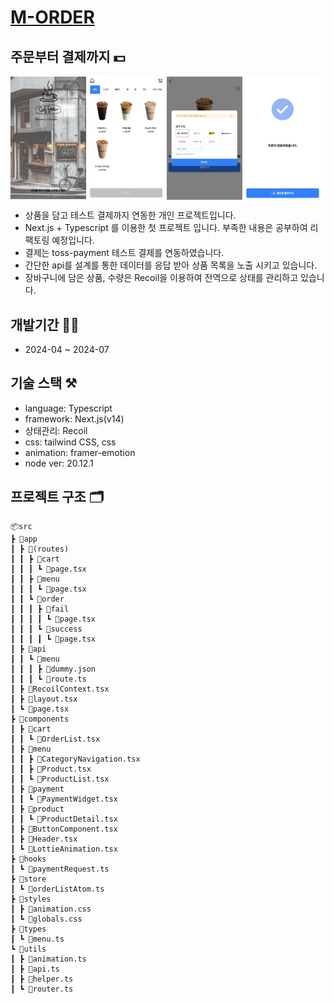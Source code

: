 # [M-ORDER]

## 주문부터 결제까지 💵

<p align="left">
  <img src="./example-images/example-home-img.png" align="center" width="24%">
  <img src="./example-images/example-menu-img.png" align="center" width="24%">
  <img src="./example-images/example-payment-img.png" align="center" width="24%">
  <img src="./example-images/example-order-success-img.png" align="center" width="24%">
</p>

- 상품을 담고 테스트 결제까지 연동한 개인 프로젝트입니다.
- Next.js + Typescript 를 이용한 첫 프로젝트 입니다. 부족한 내용은 공부하여 리팩토링 예정입니다.
- 결제는 toss-payment 테스트 결제를 연동하였습니다.
- 간단한 api를 설계를 통한 데이터를 응답 받아 상품 목록을 노출 시키고 있습니다.
- 장바구니에 담은 상품, 수량은 Recoil을 이용하여 전역으로 상태를 관리하고 있습니다.

## 개발기간 :technologist:

- 2024-04 ~ 2024-07

## 기술 스택 :hammer_and_pick:

- language: Typescript
- framework: Next.js(v14)
- 상태관리: Recoil
- css: tailwind CSS, css
- animation: framer-emotion
- node ver: 20.12.1

## 프로젝트 구조 :card_index_dividers:

```
📦src
┣ 📂app
┃ ┣ 📂(routes)
┃ ┃ ┣ 📂cart
┃ ┃ ┃ ┗ 📜page.tsx
┃ ┃ ┣ 📂menu
┃ ┃ ┃ ┗ 📜page.tsx
┃ ┃ ┗ 📂order
┃ ┃ ┃ ┣ 📂fail
┃ ┃ ┃ ┃ ┗ 📜page.tsx
┃ ┃ ┃ ┗ 📂success
┃ ┃ ┃ ┃ ┗ 📜page.tsx
┃ ┣ 📂api
┃ ┃ ┗ 📂menu
┃ ┃ ┃ ┣ 📜dummy.json
┃ ┃ ┃ ┗ 📜route.ts
┃ ┣ 📜RecoilContext.tsx
┃ ┣ 📜layout.tsx
┃ ┗ 📜page.tsx
┣ 📂components
┃ ┣ 📂cart
┃ ┃ ┗ 📜OrderList.tsx
┃ ┣ 📂menu
┃ ┃ ┣ 📜CategoryNavigation.tsx
┃ ┃ ┣ 📜Product.tsx
┃ ┃ ┗ 📜ProductList.tsx
┃ ┣ 📂payment
┃ ┃ ┗ 📜PaymentWidget.tsx
┃ ┣ 📂product
┃ ┃ ┗ 📜ProductDetail.tsx
┃ ┣ 📜ButtonComponent.tsx
┃ ┣ 📜Header.tsx
┃ ┗ 📜LottieAnimation.tsx
┣ 📂hooks
┃ ┗ 📜paymentRequest.ts
┣ 📂store
┃ ┗ 📜orderListAtom.ts
┣ 📂styles
┃ ┣ 📜animation.css
┃ ┗ 📜globals.css
┣ 📂types
┃ ┗ 📜menu.ts
┗ 📂utils
┃ ┣ 📜animation.ts
┃ ┣ 📜api.ts
┃ ┣ 📜helper.ts
┃ ┗ 📜router.ts
```

[M-ORDER]: https://m-order.vercel.app/
